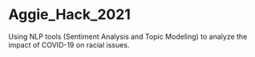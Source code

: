 # Aggie_Hack_2021
Using NLP tools (Sentiment Analysis and Topic Modeling) to analyze the impact of COVID-19 on racial issues. 
